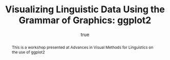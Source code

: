 ---
layout: paper
title: "Visualizing Linguistic Data Using the Grammar of Graphics: ggplot2"
year: 2012
author: [ { name: "Josef Fruehwald", url: "https://jofrhwld.github.io/" }]
abstract: "This is a workshop presented at Advances in Visual Methods for Linguistics on the use of ggplot2"
presented: [{conf: "Advances in Visual Methods for Linguistics, University of York", url: "http://avml2012.wordpress.com/"} ]
published: []
docs: [{format: "Workshop Notes", url: "https://jofrhwld.github.io/avml2012/" }]
categories: [workshop]
display-cateogry: "Workshop"
comments: true
---